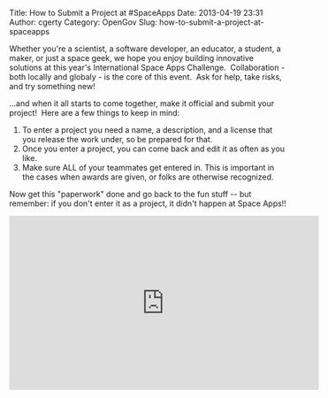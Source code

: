 Title: How to Submit a Project at #SpaceApps
Date: 2013-04-19 23:31
Author: cgerty
Category: OpenGov
Slug: how-to-submit-a-project-at-spaceapps

<div id="magicdomid551">

Whether you're a scientist, a software developer, an educator, a
student, a maker, or just a space geek, we hope you enjoy building
innovative solutions at this year's International Space Apps Challenge. 
Collaboration - both locally and globaly - is the core of this event. 
Ask for help, take risks, and try something new!

</div>

<div id="magicdomid496">

</div>

<div id="magicdomid561">

...and when it all starts to come together, make it official and submit
your project!  Here are a few things to keep in mind:

</div>

<div>

1.  To enter a project you need a name, a description, and a license
    that you release the work under, so be prepared for that.
2.  Once you enter a project, you can come back and edit it as often as
    you like.
3.  Make sure ALL of your teammates get entered in. This is important in
    the cases when awards are given, or folks are otherwise recognized.

Now get this "paperwork" done and go back to the fun stuff -- but
remember: if you don't enter it as a project, it didn't happen at Space
Apps!!

</div>

<iframe src="http://www.youtube.com/embed/Q9mI3SKai_E" height="315" width="560" allowfullscreen frameborder="0"></iframe>
